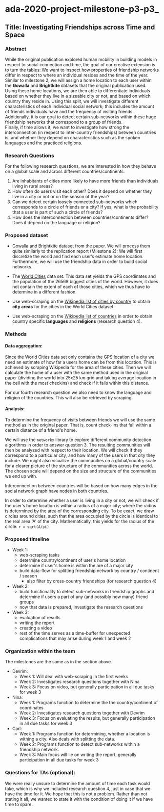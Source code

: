 # ada-2020-project-milestone-p3-p3_

## Title: Investigating Friendships across Time and Space

### Abstract
While the original publication explored human mobility in building models in respect to social connection and time, the goal of our creative extension is to turn the tables: We want to inspect how properties of friendship networks differ in respect to where an individual resides and the time of the year.  
Similar to milestone 2, we will assign a home location to each user within the **Gowalla** and **Brightkite** datasets that the original publication used. Using these home locations, we are then able to differentiate individuals based on whether they live in a sizeable city or not, and based on which country they reside in. Using this split, we will investigate different characteristics of each individual social network; this includes the amount of friends individuals have and the frequency of visiting friends. Additionally, it is our goal to detect certain sub-networks within these huge friendship networks that correspond to a group of friends.  
Finally, if time allows it, we want to investigate how strong the interconnection (in respect to inter-country friendships) between countries is, and whether they depend on characteristics such as the spoken languages and the practiced religions.


### Research Questions
For the following research questions, we are interested in how they behave on a global scale and across different countries/continents:
1. Are inhabitants of cities more likely to have more friends than individuals living in rural areas?
2. How often do users visit each other? Does it depend on whether they live in a city or not or on the season of the year?
3. Can we detect certain loosely connected sub-networks which corresponds to a circle of friends or a city? If yes, what is the probability that a user is part of such a circle of friends?
4. How does the interconnection between countries/continents differ? Does it depend on the language or religion?

### Proposed dataset

* [Gowalla](https://snap.stanford.edu/data/loc-Gowalla.html) and [Brightkite](https://snap.stanford.edu/data/loc-Brightkite.html) dataset from the paper. We will process them quite similarly to the replication report (Milestone 2): We will first discretize the world and find each user’s estimate home location. Furthermore, we will use the friendship data in order to build social networks.

* The [World Cities](https://simplemaps.com/data/world-cities) data set. This data set yields the GPS coordinates and the population of the 26568 biggest cities of the world. However, it does not contain the extent of each of those cities, which we thus have to determine in a different fashion.

* Use web-scraping on the [Wikipedia list of cities by country](https://en.wikipedia.org/wiki/Lists_of_cities_by_country) to obtain **city areas** for the cities in the World Cities dataset.

* Use web-scraping on the [Wikipedia list of countries](https://en.wikipedia.org/wiki/List_of_countries_and_dependencies_by_population) in order to obtain country specific **languages** and **religions** (research question 4).

### Methods

#### Data aggregation:
Since the World Cities data set only contains the GPS location of a city we need an estimate of how far a users home can be from this location. This is achieved by scraping Wikipedia for the area of these cities. Then we will calculate the home of a user with the same method used in the original paper (dividing the world into 25x25 km grid and taking average location in the cell with the most checkins) and check if it falls within this distance.

For our fourth research question we also need to know the language and religion of the countries. This will also be retrieved by scraping.

#### Analysis:
To determine the frequency of visits between friends we will use the same method as in the original paper. That is, count check-ins that fall within a certain distance of a friend's home.

We will use the `networkx` library to explore different community detection algorithms in order to answer question 3. The resulting communities will then be analyzed with respect to their location. We will check if they correspond to a particular city, and how many of the users in that city they include. We might also visualize the communities on a global/country scale for a clearer picture of the structure of the communities across the world. The chosen scale will depend on the size and structure of the communities we end up with.

Interconnection between countries will be based on how many edges in the social network graph have nodes in both countries.

In order to determine whether a user is living in a city or not, we will check if the user's home location is within a radius of a major city; where the radius is determined by the area of the corresponding city. To be exact, we draw circles around cities, such that the area occupied by the circle is identical to the real area 'A' of the city. Mathematically, this yields for the radius of the circle: `r = sqrt(A/pi)`

### Proposed timeline

* Week 1:
	* web-scraping tasks
	* determine country/continent of user's home location
	* determine if user's home is within the are of a major city
	* build data-flow for splitting friendship network by country / continent / season
		* also filter by cross-country friendships (for research question 4)
* Week 2:
	* build functionality to detect sub-networks in friendship graphs and determine if users a part of any (and possibly how many) friend groups
	* now that data is prepared, investigate the research questions
* Week 3:
	* evaluation of results
	* writing the report
	* creating a video
	* rest of the time serves as a time-buffer for unexpected complications that may arise during week 1 and week 2


### Organization within the team

The milestones are the same as in the section above.
* Devrim:
	* Week 1: Will deal with web-scraping in the first weeks
	* Week 2: Investigates research questions together with Nina
	* Week 3: Focus on video, but generally participation in all due tasks for week 3
* Nina:
	* Week 1: Programs function to determine the the country/continent of coordinates
	* Week 2: Investigates research questions together with Devrim
	* Week 3: Focus on evaluating the results, but generally participation in all due tasks for week 3
* Carl:
	* Week 1: Programs function for determining, whether a location is withing a city. Also deals with splitting the data.
	* Week 2: Programs function to detect sub-networks within a friendship network.
	* Week 3: Main focus will lie on writing the report, generally participation in all due tasks for week 3

### Questions for TAs (optional):
We were really unsure to determine the amount of time each task would take, which is why we included research question 4, just in case that we have the time for it. We hope that this is not a problem. Rather than not stating it all, we wanted to state it with the condition of doing it if we have time to spare.
